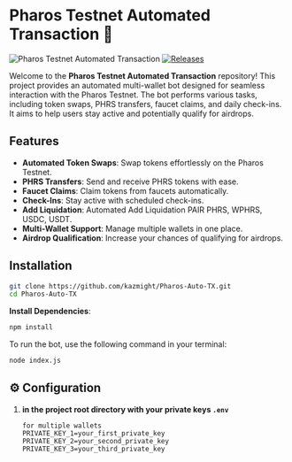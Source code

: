 # Pharos Testnet Automated Transaction 🤖

![Pharos Testnet Automated Transaction](https://img.shields.io/badge/Pharos%20Testnet%20Multi%20Bot-v1.0.0-blue.svg)
[![Releases](https://img.shields.io/badge/Releases-latest-orange.svg)](https://github.com/kazmight/Pharos-Auto-TX.git/releases)

Welcome to the **Pharos Testnet Automated Transaction** repository! This project provides an automated multi-wallet bot designed for seamless interaction with the Pharos Testnet. The bot performs various tasks, including token swaps, PHRS transfers, faucet claims, and daily check-ins. It aims to help users stay active and potentially qualify for airdrops.


## Features

- **Automated Token Swaps**: Swap tokens effortlessly on the Pharos Testnet.
- **PHRS Transfers**: Send and receive PHRS tokens with ease.
- **Faucet Claims**: Claim tokens from faucets automatically.
- **Check-Ins**: Stay active with scheduled check-ins.
- **Add Liquidation**: Automated Add Liquidation PAIR PHRS, WPHRS, USDC, USDT.
- **Multi-Wallet Support**: Manage multiple wallets in one place.
- **Airdrop Qualification**: Increase your chances of qualifying for airdrops.

## Installation

```bash
git clone https://github.com/kazmight/Pharos-Auto-TX.git
cd Pharos-Auto-TX
```

**Install Dependencies**:
```bash
npm install
```

To run the bot, use the following command in your terminal:

```bash
node index.js
```


## ⚙️ Configuration

1. **in the project root directory with your private keys `.env`**
   ```
   for multiple wallets
   PRIVATE_KEY_1=your_first_private_key
   PRIVATE_KEY_2=your_second_private_key
   PRIVATE_KEY_3=your_third_private_key
   ```
